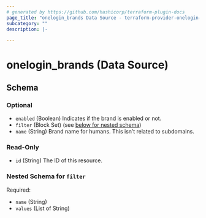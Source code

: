 ```yaml
---
# generated by https://github.com/hashicorp/terraform-plugin-docs
page_title: "onelogin_brands Data Source - terraform-provider-onelogin-1"
subcategory: ""
description: |-
  
---
```


# onelogin_brands (Data Source)





<!-- schema generated by tfplugindocs -->
## Schema

### Optional

- `enabled` (Boolean) Indicates if the brand is enabled or not.
- `filter` (Block Set) (see [below for nested schema](#nestedblock--filter))
- `name` (String) Brand name for humans. This isn’t related to subdomains.

### Read-Only

- `id` (String) The ID of this resource.

<a id="nestedblock--filter"></a>
### Nested Schema for `filter`

Required:

- `name` (String)
- `values` (List of String)



